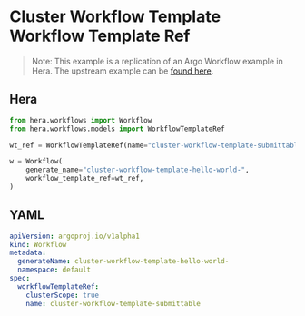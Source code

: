 # Cluster Workflow Template  Workflow Template Ref

> Note: This example is a replication of an Argo Workflow example in Hera. The upstream example can be [found here](https://github.com/argoproj/argo-workflows/blob/master/examples/cluster-workflow-template/workflow-template-ref.yaml).



## Hera

```python
from hera.workflows import Workflow
from hera.workflows.models import WorkflowTemplateRef

wt_ref = WorkflowTemplateRef(name="cluster-workflow-template-submittable", cluster_scope=True)

w = Workflow(
    generate_name="cluster-workflow-template-hello-world-",
    workflow_template_ref=wt_ref,
)
```

## YAML

```yaml
apiVersion: argoproj.io/v1alpha1
kind: Workflow
metadata:
  generateName: cluster-workflow-template-hello-world-
  namespace: default
spec:
  workflowTemplateRef:
    clusterScope: true
    name: cluster-workflow-template-submittable
```
